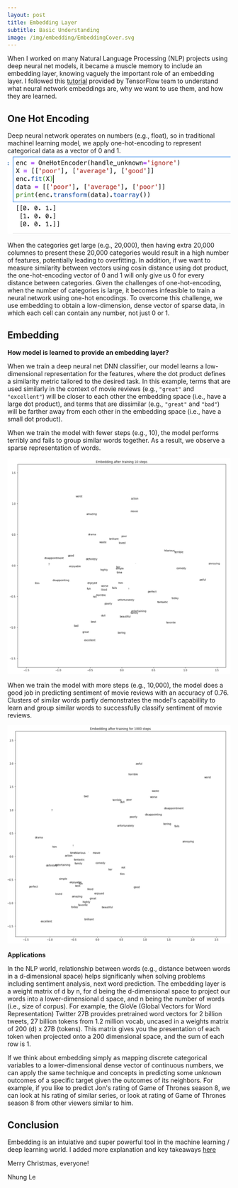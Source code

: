 ```yaml
---
layout: post
title: Embedding Layer
subtitle: Basic Understanding
image: /img/embedding/EmbeddingCover.svg
---
```


When I worked on many Natural Language Processing (NLP) projects using deep neural net models, it became a muscle memory to include an embedding layer, knowing vaguely the important role of an embedding layer. I followed this [tutorial](https://developers.google.com/machine-learning/crash-course/embeddings/programming-exercise) provided by TensorFlow team to understand what neural network embeddings are, why we want to use them, and how they are learned.

## One Hot Encoding

Deep neural network operates on numbers (e.g., float), so in traditional machinel learning model, we apply one-hot-encoding to represent categorical data as a vector of 0 and 1. 
![alt text](/img/embedding/one_hot_enc.png)

When the categories get large (e.g., 20,000), then having extra 20,000 columnes to present these 20,000 categories would result in a high number of features, potentially leading to overfitting. In addition, if we want to measure similarity between vectors using cosin distance using dot product, the one-hot-encoding vector of 0 and 1 will only give us 0 for every distance between categories. Given the challenges of one-hot-encoding, when the number of categories is large, it becomes infeasible to train a neural network using one-hot encodings. To overcome this challenge, we use embedding to obtain a low-dimension, dense vector of sparse data, in which each cell can contain any number, not just 0 or 1. 


## Embedding


**How model is learned to provide an embedding layer?**

When we train a deep neural net DNN classifier, our model learns a low-dimensional representation for the features, where the dot product defines a similarity metric tailored to the desired task. In this example, terms that are used similarly in the context of movie reviews (e.g., `"great"` and `"excellent"`) will be closer to each other the embedding space (i.e., have a large dot product), and terms that are dissimilar (e.g., `"great"` and `"bad"`) will be farther away from each other in the embedding space (i.e., have a small dot product).

When we train the model with fewer steps (e.g., 10), the model performs terribly and fails to group similar words together. As a result, we observe a sparse representation of words. 

![alt text](/img/embedding/embedding_10steps.png)

When we train the model with more steps (e.g., 10,000), the model does a good job in predicting sentiment of movie reviews with an accuracy of 0.76. Clusters of similar words partly demonstrates the model's capabillity to learn and group similar words to successfully classify sentiment of movie reviews. 

![alt text](/img/embedding/embedding_10000steps.png)

**Applications** 

In the NLP world, relationship between words (e.g., distance between words in a d-dimensional space) helps significanly when solving problems including sentiment analysis, next word prediction. The embedding layer is a weight matrix of d by n, for d being the d-dimensional space to project our words into a lower-dimensional d space, and n being the number of words (i.e., size of corpus). For example, the GloVe (Global Vectors for Word Representation) Twitter 27B provides pretrained word vectors for 2 billion tweets, 27 billion tokens from 1.2 million vocab, uncased in a weights matrix of 200 (d) x 27B (tokens). This matrix gives you the presentation of each token when projected onto a 200 dimensional space, and the sum of each row is 1. 

If we think about embedding simply as mapping discrete categorical variables to a lower-dimensional dense vector of continuous numbers, we can apply the same technique and concepts in predicting some unknown outcomes of a specific target given the outcomes of its neighbors. For example, if you like to predict Jon's rating of Game of Thrones season 8, we can look at his rating of similar series, or look at rating of Game of Thrones season 8 from other viewers similar to him. 

## Conclusion

Embedding is an intuiative and super powerful tool in the machine learning / deep learning world. I added more explanation and key takeaways [here](https://github.com/nhungle714/Data-Science-Projects/tree/master/SentimentAnalysis) 

 
Merry Christmas, everyone!

Nhung Le